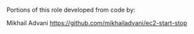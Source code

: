 Portions of this role developed from code by:

Mikhail Advani
https://github.com/mikhailadvani/ec2-start-stop
